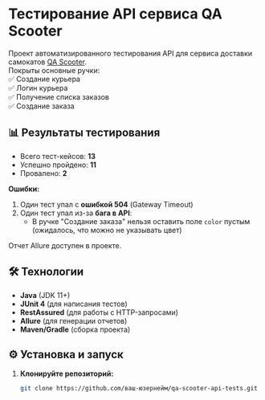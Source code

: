 # Тестирование API сервиса QA Scooter

Проект автоматизированного тестирования API для сервиса доставки самокатов [QA Scooter](https://qa-scooter.praktikum-services.ru/).  
Покрыты основные ручки:  
✅ Создание курьера  
✅ Логин курьера  
✅ Получение списка заказов  
✅ Создание заказа  

## 📊 Результаты тестирования

- Всего тест-кейсов: **13**  
- Успешно пройдено: **11**  
- Провалено: **2**  

**Ошибки:**  
1. Один тест упал с **ошибкой 504** (Gateway Timeout)  
2. Один тест упал из-за **бага в API**:  
   - В ручке "Создание заказа" нельзя оставить поле `color` пустым (ожидалось, что можно не указывать цвет)  

Отчет Allure доступен в проекте.  

## 🛠 Технологии

- **Java** (JDK 11+)  
- **JUnit 4** (для написания тестов)  
- **RestAssured** (для работы с HTTP-запросами)  
- **Allure** (для генерации отчетов)  
- **Maven/Gradle** (сборка проекта)  

## ⚙️ Установка и запуск

1. **Клонируйте репозиторий:**  
   ```bash
   git clone https://github.com/ваш-юзернейм/qa-scooter-api-tests.git
 
 

